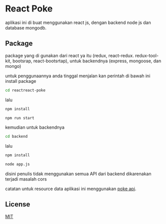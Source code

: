 # React Poke

aplikasi ini di buat menggunakan react js, dengan backend node js dan database mongodb.

## Package
package yang di gunakan dari react ya itu (redux, react-redux. redux-tool-kit, bootsrap, react-bootsrtap), untuk backendnya (express, mongoose, dan mongo)

untuk penggunaannya anda tinggal menjalan kan perintah di bawah ini
install package

```bash
cd reactreact-poke
```
lalu
```bash
npm install
```

```bash
npm run start
```
kemudian untuk backendnya
```bash
cd backend
```
lalu
```bash
npm install
```

```bash
node app.js
```
disini penulis tidak menggunakan semua API dari backend dikarenakan terjadi masalah cors

catatan  untuk resource data aplikasi ini menggunakan [poke api](httpspokeapi.co).
## License
[MIT](httpschoosealicense.comlicensesmit)